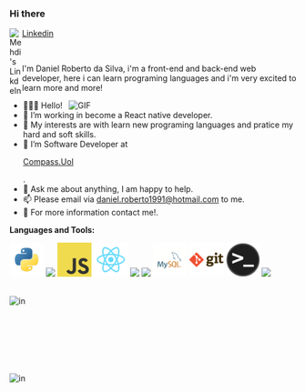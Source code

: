 ### Hi there 

<a href="https://www.linkedin.com/in/danielrobertosilva/">
  <img align="left" alt="Mehdi's LinkdeIn" width="22px" src="https://cdn.jsdelivr.net/npm/simple-icons@v3/icons/linkedin.svg" />
  <p>Linkedin</p>
</a><br>

I'm Daniel Roberto da Silva, i'm a front-end and back-end web developer, here i can learn programing languages and i'm very excited to learn more and more!

 <img width="400" align="right" alt="GIF" src="https://images-wixmp-ed30a86b8c4ca887773594c2.wixmp.com/f/9b9fa210-4b87-47c5-9936-d9dcbf21718f/desf28x-3768e919-43ae-4eb5-9c19-a854eb458750.gif?token=eyJ0eXAiOiJKV1QiLCJhbGciOiJIUzI1NiJ9.eyJzdWIiOiJ1cm46YXBwOjdlMGQxODg5ODIyNjQzNzNhNWYwZDQxNWVhMGQyNmUwIiwiaXNzIjoidXJuOmFwcDo3ZTBkMTg4OTgyMjY0MzczYTVmMGQ0MTVlYTBkMjZlMCIsIm9iaiI6W1t7InBhdGgiOiJcL2ZcLzliOWZhMjEwLTRiODctNDdjNS05OTM2LWQ5ZGNiZjIxNzE4ZlwvZGVzZjI4eC0zNzY4ZTkxOS00M2FlLTRlYjUtOWMxOS1hODU0ZWI0NTg3NTAuZ2lmIn1dXSwiYXVkIjpbInVybjpzZXJ2aWNlOmZpbGUuZG93bmxvYWQiXX0.RxaBOdV8zqRFogT5Y_W_FG6KQWCXAGezbexKfS9Rexg" />

- 👨🏽‍💻 Hello!
- 🌱 I’m working in become a React native developer.
- 🤔 My interests are with learn new programing languages and pratice my hard and soft skills.
- 💼 I’m Software Developer at <a href="https://br.linkedin.com/company/compass-uol/"><p>Compass.Uol</p></a>. 
- 💬 Ask me about anything, I am happy to help.
- 📫 Please email via daniel.roberto1991@hotmail.com to me.
- 📝 For more information contact me!.

**Languages and Tools:**  <br>

<code><img height="60" src="https://raw.githubusercontent.com/github/explore/80688e429a7d4ef2fca1e82350fe8e3517d3494d/topics/python/python.png"></code>
<code><img height="60" src="https://bognarjunior.files.wordpress.com/2018/09/typescript.png"></code>
<code><img height="60" src="https://raw.githubusercontent.com/github/explore/80688e429a7d4ef2fca1e82350fe8e3517d3494d/topics/javascript/javascript.png"></code>
<code><img height="60" src="https://raw.githubusercontent.com/github/explore/80688e429a7d4ef2fca1e82350fe8e3517d3494d/topics/react/react.png"></code>
<code><img height="60" src="https://media3.giphy.com/media/kdFc8fubgS31b8DsVu/giphy.webp"></code>
<code><img height="60" src="https://toppng.com/uploads/preview/mongo-db-design-mongodb-logo-mongodb-11562879783bwj2cknalk.png"></code>
<code><img height="60" src="https://raw.githubusercontent.com/github/explore/80688e429a7d4ef2fca1e82350fe8e3517d3494d/topics/mysql/mysql.png"></code>
<code><img height="60" src="https://raw.githubusercontent.com/github/explore/80688e429a7d4ef2fca1e82350fe8e3517d3494d/topics/git/git.png"></code>
<code><img height="60" src="https://raw.githubusercontent.com/github/explore/80688e429a7d4ef2fca1e82350fe8e3517d3494d/topics/terminal/terminal.png"></code>
<code><img height="60" src="https://cdn.worldvectorlogo.com/logos/socket-io.svg"></code>
<br><br>

<img width="380" align="left" alt="in" src="https://github-readme-stats.vercel.app/api?username=DanielTrybe&show_icons=true&theme=radical&include_all_commits=true" />
<br><br><br><br><br><br><br><br>
<img width="380" align="left" alt="in" src="https://github-readme-stats.vercel.app/api/top-langs/?username=DanielTrybe&layout=compact&hide=true)](https://github.com/anuraghazra/github-readme-stats" />
 


